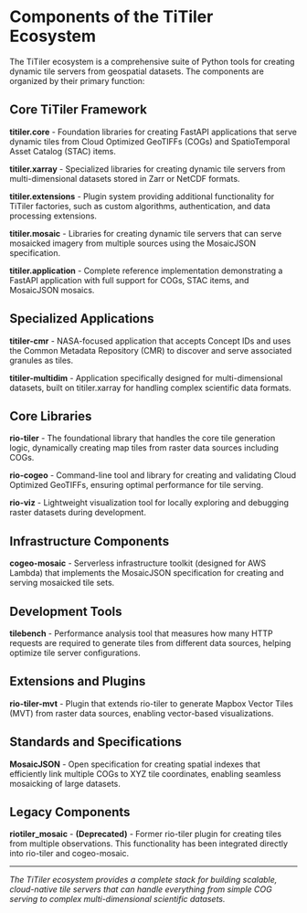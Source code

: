 # Components of the TiTiler Ecosystem

The TiTiler ecosystem is a comprehensive suite of Python tools for creating dynamic tile servers from geospatial datasets. The components are organized by their primary function:

## Core TiTiler Framework

**titiler.core** - Foundation libraries for creating FastAPI applications that serve dynamic tiles from Cloud Optimized GeoTIFFs (COGs) and SpatioTemporal Asset Catalog (STAC) items.

**titiler.xarray** - Specialized libraries for creating dynamic tile servers from multi-dimensional datasets stored in Zarr or NetCDF formats.

**titiler.extensions** - Plugin system providing additional functionality for TiTiler factories, such as custom algorithms, authentication, and data processing extensions.

**titiler.mosaic** - Libraries for creating dynamic tile servers that can serve mosaicked imagery from multiple sources using the MosaicJSON specification.

**titiler.application** - Complete reference implementation demonstrating a FastAPI application with full support for COGs, STAC items, and MosaicJSON mosaics.

## Specialized Applications

**titiler-cmr** - NASA-focused application that accepts Concept IDs and uses the Common Metadata Repository (CMR) to discover and serve associated granules as tiles.

**titiler-multidim** - Application specifically designed for multi-dimensional datasets, built on titiler.xarray for handling complex scientific data formats.

## Core Libraries

**rio-tiler** - The foundational library that handles the core tile generation logic, dynamically creating map tiles from raster data sources including COGs.

**rio-cogeo** - Command-line tool and library for creating and validating Cloud Optimized GeoTIFFs, ensuring optimal performance for tile serving.

**rio-viz** - Lightweight visualization tool for locally exploring and debugging raster datasets during development.

## Infrastructure Components

**cogeo-mosaic** - Serverless infrastructure toolkit (designed for AWS Lambda) that implements the MosaicJSON specification for creating and serving mosaicked tile sets.

## Development Tools

**tilebench** - Performance analysis tool that measures how many HTTP requests are required to generate tiles from different data sources, helping optimize tile server configurations.

## Extensions and Plugins

**rio-tiler-mvt** - Plugin that extends rio-tiler to generate Mapbox Vector Tiles (MVT) from raster data sources, enabling vector-based visualizations.

## Standards and Specifications

**MosaicJSON** - Open specification for creating spatial indexes that efficiently link multiple COGs to XYZ tile coordinates, enabling seamless mosaicking of large datasets.

## Legacy Components

**riotiler_mosaic** - **(Deprecated)** - Former rio-tiler plugin for creating tiles from multiple observations. This functionality has been integrated directly into rio-tiler and cogeo-mosaic.

---

*The TiTiler ecosystem provides a complete stack for building scalable, cloud-native tile servers that can handle everything from simple COG serving to complex multi-dimensional scientific datasets.*

